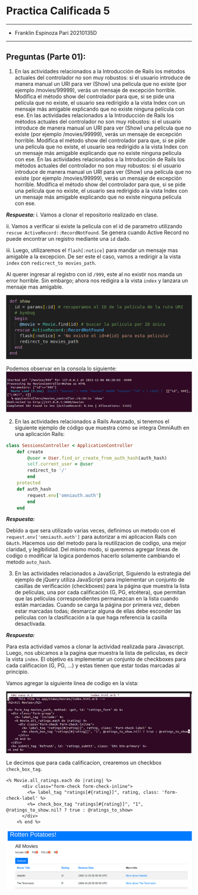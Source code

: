 # Practica Calificada 5
- - - 
* Franklin Espinoza Pari 20210135D
- - -
## Preguntas (Parte 01):
1. En las actividades relacionados a la Introducción de Rails los métodos actuales del controlador no son muy robustos: si el usuario introduce de manera manual un URI para ver (Show) una película que no existe (por ejemplo /movies/99999), verás un mensaje de excepción horrible. Modifica el método show del controlador para que, si se pide una película que no existe, el usuario sea redirigido a la vista Index con un mensaje más amigable explicando que no existe ninguna película con ese.     En las actividades relacionados a la Introducción de Rails los métodos actuales del controlador no son muy robustos: si el usuario introduce de manera manual un URI para ver (Show) una película que no existe (por ejemplo /movies/99999), verás un mensaje de excepción horrible. Modifica el método show del controlador para que, si se pide una película que no existe, el usuario sea redirigido a la vista Index con un mensaje más amigable explicando que no existe ninguna película con ese. En las actividades relacionados a la Introducción de Rails los métodos actuales del controlador no son muy robustos: si el usuario introduce de manera manual un URI para ver (Show) una película que no existe (por ejemplo /movies/99999), verás un mensaje de excepción horrible. Modifica el método show del controlador para que, si se pide una película que no existe, el usuario sea redirigido a la vista Index con un mensaje más amigable explicando que no existe ninguna película con ese. 


***Respuesta:***
i. Vamos a clonar el repositorio realizado en clase.

ii. Vamos a verificar si existe la pelicula con el id de parametro utilizando `rescue ActiveRecord::RecordNotFound`. Se genera cuando Active Record no puede 
encontrar un registro mediante una `id` dado.

iii. Luego, utilizaremos el `flash[:notice]` para mandar un mensaje mas amigable a la excepcion. De ser este el caso, vamos a redirigir a la vista `index` con `redicrect_to movies_path`.

Al querer ingresar al registro con id `/999`, este al no existir nos manda un error horrible. Sin embargo; ahora nos redigira a la vista `index` y lanzara un mensaje mas amigable.

![f1](img/f1.png)

Podemos observar en la consola lo siguiente:
![f2](img/f2.png)

2. En las actividades relacionados a Rails Avanzado, si tenemos el siguiente ejemplo de código que muestra cómo se integra OmniAuth en una aplicación Rails:

~~~ruby
class SessionsController < ApplicationController
    def create
        @user = User.find_or_create_from_auth_hash(auth_hash)
        self.current_user = @user
        redirect_to '/'
        end
    protected
    def auth_hash
        request.env['omniauth.auth']
        end
    end
~~~

***Respuesta:***

Debido a que sera utilizado varias veces, definimos un metodo con el `request.env['omniauth.auth']` para autorizar a mi aplicacion Rails con `OAuth`. Hacemos uso del metodo para la reutilizacion de codigo, una mejor claridad, y legibilidad. Del mismo modo, si queremos agregar lineas de codigo o modificar la logica pordemos hacerlo solamente cambiando el metodo `auto_hash`.

3. En las actividades relacionados a JavaScript, Siguiendo la estrategia del ejemplo de jQuery utiliza JavaScript para implementar un conjunto de casillas de verificación (checkboxes) para la página que muestra la lista de películas, una por cada calificación (G, PG, etcétera), que permitan que las películas correspondientes permanezcan en la lista cuando están marcadas. Cuando se carga la página por primera vez, deben estar marcadas todas; desmarcar alguna de ellas debe esconder las películas con la clasificación a la que haga referencia la casilla desactivada.

***Respuesta:***

Para esta actividad vamos a clonar la actividad realizada para Javascript. Luego, nos ubicamos a la pagina que muestra la lista de peliculas, es decir la vista `index`. El objetivo es implementar un conjunto de checkboxes para cada calificacion (G, PG, ...) y estas tienen que estar todas marcadas al principio.

Vamos agregar la siguiente linea de codigo en la vista:

![f3](img/f3.png)


Le decimos que para cada calificacion, crearemos un checkbox `check_box_tag`.
~~~erb
<% Movie.all_ratings.each do |rating| %>
      <div class="form-check form-check-inline">
        <%= label_tag "ratings[#{rating}]", rating, class: 'form-check-label' %>
        <%= check_box_tag "ratings[#{rating}]", "1", @ratings_to_show.nil? ? true : @ratings_to_show>
      </div>
    <% end %>
~~~

![f4](img/f4.png)



